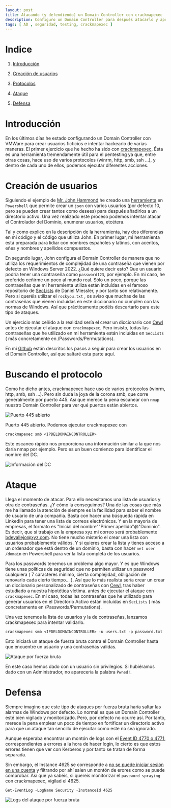 ```yaml
---
layout: post
title: Atacando (y defendiendo) un Domain Controller con crackmapexec
description: Configuro un Domain Controller para después atacarlo y aprender a defenderlo.
tags: [ AD , seguridad, testing, crackmapexec ]
---
```


# Indice

1. [Introducción](#introduction)

2. [Creación de usuarios](#creacion)

3. [Protocolos](#protocolos)

4. [Ataque](#ataque)

5. [Defensa](#defensa)



# Introducción<a id="introduction"></a>

En los últimos días he estado configurando un Domain Controller con VMWare para crear usuarios ficticios e intentar hackearlo de varias maneras. El primer ejercicio que he hecho ha sido con [crackmapexec](https://github.com/Porchetta-Industries/CrackMapExec). Ésta es una herramienta tremendamente útil para el pentesting ya que, entre otras cosas, hace uso de varios protocolos (winrm, http, smb, ssh ...), y dentro de cada uno de ellos, podemos ejecutar diferentes acciones.

# Creación de usuarios<a id="creacion"></a>

Siguiendo el ejemplo de [Mr. John Hammond](https://www.youtube.com/c/JohnHammond010) he creado una [herramienta](https://github.com/BdeVallejo/Breaking-Active-Directory) en `Powershell` que permite crear un `json` con varios usuarios (por defecto 10, pero se pueden crear tantos como desees) para después añadirlos a un directorio activo. Una vez realizado este proceso podemos intentar atacar el Controlador del Dominio, enumerar usuarios, etcétera.

Tal y como explico en la descripción de la herramienta, hay dos diferencias en mi código y el código que utiliza John. En primer lugar, mi herramienta está preparada para lidiar con nombres españoles y latinos, con acentos, eñes y nombres y apellidos compuestos.

En segundo lugar, John configura el Domain Controller de manera que no utiliza los requerimientos de complejidad de una contraseña que vienen por defecto en Windows Server 2022. ¿Qué quiere decir esto? Que un usuario podría tener una contraseña como `password123`, por ejemplo. En mi caso, he preferido ceñirme un poco al mundo real. Sólo un poco, porque las contraseñas que mi herramienta utiliza están incluídas en el famoso repositorio de [SecLists](https://github.com/danielmiessler/SecLists) de Daniel Miessler, y por tanto son relativamente. Pero si queréis utilizar el `rockyou.txt` , os aviso que muchas de las contraseñas que vienen incluídas en este diccionario no cumplen con las normas de Windows. Así que prácticamente podéis descartarlo para este tipo de ataques.

Un ejercicio más ceñido a la realidad sería el crear un diccionario con [Cewl](https://github.com/digininja/CeWL) antes de ejecutar el ataque con `crackmapexec`. Pero insisto, todas las contraseñas que he utilizado en mi herramienta están incluídas en `SecLists` ( más concretamente en /Passwords/Permutations).

En mi [Github](https://github.com/BdeVallejo/Breaking-Active-Directory) están descritos los pasos a seguir para crear los usuarios en el Domain Controller, así que saltaré esta parte aquí.

# Buscando el protocolo <a id="protocolos"></a>

Como he dicho antes, crackmapexec hace uso de varios protocolos (winrm, http, smb, ssh ...). Pero sin duda la joya de la corona smb, que corre generalmente por puerto 445. Así que merece la pena escanear con `nmap` nuestro Domain Controller para ver qué puertos están abiertos.

<img src="../../../../assets/images/ad-crackmapexec/nmap-scan.png"
     alt="Puerto 445 abierto"
     style="float: center; margin-right: 10px; " />

Puerto 445 abierto. Podemos ejecutar crackmapexec con
```
crackmapexec smb <IPDELDOMAINCONTROLLER>
```

Este escaneo rápido nos proporciona una información similar a la que nos daría nmap por ejemplo. Pero es un buen comienzo para identificar el nombre del DC.

<img src="../../../../assets/images/ad-crackmapexec/crackmapexec-smb-ip.png"
     alt="Información del DC"
     style="float: center; margin-right: 10px; " />

# Ataque <a id="ataque"></a>

Llega el momento de atacar. Para ello necesitamos una lista de usuarios y otra de contraseñas. ¿Y cómo la conseguimos? Una de las cosas que más me ha llamado la atención de siempre es la facilidad para saber el nombre de usuario de una compañia. Basta con hacer una búsqueda rápida en LinkedIn para tener una lista de correos electrónicos. Y en la mayoría de empresas, el formato es "Inicial del nombre""Primer apellido"@"Dominio". Es decir, que si trabajo en la empresa xyz mi correo será probablemente bdevallejo@xyz.com. No tiene mucho misterio el crear una lista con usuarios probablemente válidos. Y si quieres crear la lista y tienes acceso a un ordenador que está dentro de un dominio, basta con hacer `net user /domain` en Powershell para ver la lista completa de los usuarios. 

Para los passwords tenemos un problema algo mayor. Y es que Windows tiene unas políticas de seguridad que no permiten utilizar un password cualquiera ( 7 caracteres mínimo, cierta complejidad, obligación de renovarlo cada cierto tiempo... ). Así que lo más realista sería crear un crear un diccionario personalizado de contraseñas con [Cewl](https://github.com/digininja/CeWL), tras haber estudiado a nuestra hipotética víctima. antes de ejecutar el ataque con `crackmapexec`. En mi caso, todas las contraseñas que he utilizado para generar usuarios en el Directorio Activo están incluídas en `SecLists` ( más concretamente en /Passwords/Permutations).

Una vez tenemos la lista de usuarios y la de contraseñas, lanzamos crackmapexec para intentar validarlo. 

```
crackmapexec smb <IPDELDOMAINCONTROLLER> -u users.txt -p password.txt
```

Esto iniciará un ataque de fuerza bruta contra el Domain Controller hasta que encuentre un usuario y una contraseñas válidas.

<img src="../../../../assets/images/ad-crackmapexec/login_success.png"
     alt="Ataque por fuerza bruta"
     style="float: center; margin-right: 10px; " />

En este caso hemos dado con un usuario sin privilegios. Si hubiéramos dado con un Administrador, no aparecería la palabra `Pwned!`.

# Defensa <a id="defensa"></a>

Siempre imagino que este tipo de ataques por fuerza bruta haría saltar las alarmas de Windows por defecto. Lo normal es que un Domain Controller esté bien vigilado y monitorizado. Pero, por defecto no ocurre así. Por tanto, merece la pena emplear un poco de tiempo en fortificar un directorio activo para que un ataque tan sencillo de ejecutar como este no sea ignorado. 

Aunque esperaba encontrar un montón de logs con el [Event ID 4770 o 4771](https://docs.microsoft.com/es-es/windows/security/threat-protection/auditing/event-4771), correspondientes a errores a la hora de hacer login, lo cierto es que estos errores tienen que ver con Kerberos y por tanto se tratan de forma separada.

Sin embargo, el Instance 4625 se corresponde a [no se puede iniciar sesión en una cuenta](https://docs.microsoft.com/es-es/windows/security/threat-protection/auditing/event-4625) y filtrando por ahí salen un montón de erores como se puede comprobar. Así que ya sabéis, si quereís monitorizar el `password spraying` con crackmapexec, vigilad el  4625.

```
Get-EventLog -LogName Security -InstanceId 4625
```

<img src="../../../../assets/images/ad-crackmapexec/AD_log.png"
     alt="Logs del ataque por fuerza bruta"
     style="float: center; margin-right: 10px; " />
